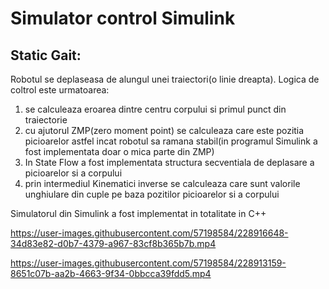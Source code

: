 # Simulator control Simulink

## Static Gait:
  
  Robotul se deplaseasa de alungul unei traiectori(o linie dreapta). Logica de coltrol este urmatoarea:
  
  1. se calculeaza eroarea dintre centru corpului si primul punct din traiectorie
  2. cu ajutorul ZMP(zero moment point) se calculeaza care este pozitia picioarelor astfel incat robotul sa ramana stabil(in programul Simulink a fost implementata doar o mica parte din ZMP)
  3. In State Flow a fost implementata structura secventiala de deplasare a picioarelor si a corpului
  4. prin intermediul Kinematici inverse se calculeaza care sunt valorile unghiulare din cuple pe baza pozitilor picioarelor si a corpului

  Simulatorul din Simulink a fost implementat in totalitate in C++


https://user-images.githubusercontent.com/57198584/228916648-34d83e82-d0b7-4379-a967-83cf8b365b7b.mp4


https://user-images.githubusercontent.com/57198584/228913159-8651c07b-aa2b-4663-9f34-0bbcca39fdd5.mp4







